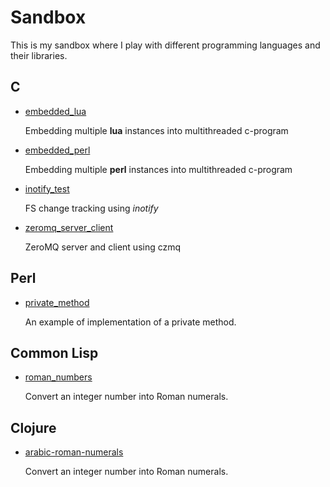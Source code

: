 Sandbox
========

This is my sandbox where I play with different programming languages and their libraries.

## C ##
- [embedded_lua](https://github.com/taryk/sandbox/tree/master/c/embedded_lua)

  Embedding multiple **lua** instances into multithreaded c-program

- [embedded_perl](https://github.com/taryk/sandbox/tree/master/c/embedded_perl)

  Embedding multiple **perl** instances into multithreaded c-program

- [inotify_test](https://github.com/taryk/sandbox/tree/master/c/inotify_test)

  FS change tracking using *inotify*

- [zeromq_server_client](https://github.com/taryk/sandbox/tree/master/c/zeromq_server_client)

  ZeroMQ server and client using czmq

## Perl ##

- [private_method](https://github.com/taryk/sandbox/tree/master/perl/private_method)

  An example of implementation of a private method.

## Common Lisp ##

- [roman_numbers](https://github.com/taryk/sandbox/tree/master/clisp/pcl1)

  Convert an integer number into Roman numerals.

## Clojure ##
- [arabic-roman-numerals](https://github.com/taryk/sandbox/tree/master/clojure/arabic-roman-numerals)

  Convert an integer number into Roman numerals.

